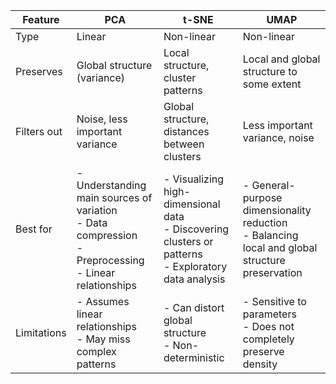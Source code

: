 | Feature             | PCA                           | t-SNE                                | UMAP                                        |
|---------------------|-------------------------------|--------------------------------------|---------------------------------------------|
| Type                | Linear                        | Non-linear                           | Non-linear                                  |
| Preserves           | Global structure (variance)   | Local structure, cluster patterns    | Local and global structure to some extent   |
| Filters out         | Noise, less important variance     | Global structure, distances between clusters | Less important variance, noise |
| Best for            | - Understanding main sources of variation<br>- Data compression<br>- Preprocessing<br>- Linear relationships | - Visualizing high-dimensional data<br>- Discovering clusters or patterns<br>- Exploratory data analysis | - General-purpose dimensionality reduction<br>- Balancing local and global structure preservation |
| Limitations         | - Assumes linear relationships<br>- May miss complex patterns | - Can distort global structure<br>- Non-deterministic | - Sensitive to parameters<br>- Does not completely preserve density |
